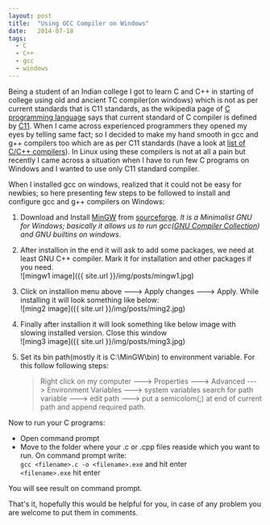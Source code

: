```yaml
---
layout: post
title:  "Using GCC Compiler on Windows"
date:   2014-07-18
tags:
  - C
  - C++
  - gcc
  - windows
---
```


Being a student of an Indian college I got to learn C and C++ in starting of college using old and ancient TC compiler(on windows) which is not as per current standards that is C11 standards, as the wikipedia page of [C programming language][1] says that current standard of C compiler is defined by [C11][2]. When I came across experienced programmers they opened my eyes by telling same fact; so I decided to make my hand smooth in gcc and g++ compilers too which are as per C11 standards (have a look at [list of C/C++ compilers][3]). In Linux using these compilers is not at all a pain but recently I came across a situation when I have to run few C programs on Windows and I wanted to use only C11 standard compiler.

When I installed gcc on windows, realized that it could not be easy for newbies; so here presenting few steps to be followed to install and configure gcc and g++ compilers on Windows:

1. Download and Install [MinGW][4] from [sourceforge][5]. *It is a Minimalist GNU for Windows; basically it allows us to run gcc([GNU Compiler Collection][6]) and GNU builtins on windows*.  
2. After installion in the end it will ask to add some packages, we need at least GNU C++ compiler. Mark it for installation and other packages if you need.  
![mingw1 image]({{ site.url }}/img/posts/mingw1.jpg)
3. Click on installion menu above ---> Apply changes ---> Apply. While installing it will look something like below:   
![ming2 image]({{ site.url }}/img/posts/ming2.jpg)

4. Finally after installion it will look something like below image with slowing installed version. Close this window  
![ming3 image]({{ site.url }}/img/posts/ming3.jpg)

5. Set its bin path(mostly it is C:\MinGW\bin) to environment variable. For this follow following steps:
    > Right click on my computer ---> Properties ---> Advanced ---> Environment Variables ---> system variables search for path variable ---> edit path ---> put a semicolom(;) at end of current path and append required path.  

Now to run your C programs:  
* Open command prompt  
* Move to the folder where your .c or .cpp files reaside which you want to run. On command prompt write:  
`gcc <filename>.c -o <filename>.exe`  and hit enter  
`<filename>.exe` hit enter  

You will see result on command prompt.

That's it, hopefully this would be helpful for you, in case of any problem you are welcome to put them in comments.


[1]: https://en.wikipedia.org/wiki/C_%28programming_language%29
[2]: http://en.wikipedia.org/wiki/C11_%28C_standard_revision%29
[3]: http://en.wikipedia.org/wiki/List_of_compilers#C.2B.2B_compilers
[4]: http://www.mingw.org/
[5]: http://sourceforge.net/projects/mingw/files/latest/download
[6]: http://en.wikipedia.org/wiki/GNU_Compiler_Collection